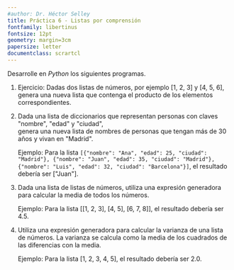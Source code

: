 ```yaml
---
#author: Dr. Héctor Selley
title: Práctica 6 - Listas por comprensión
fontfamily: libertinus
fontsize: 12pt
geometry: margin=3cm
papersize: letter
documentclass: scrartcl
---
```


Desarrolle en _Python_ los siguientes programas.

1. Ejercicio: Dadas dos listas de números, por ejemplo [1, 2, 3] y [4, 5, 6], genera 
    una nueva lista que contenga el producto de los elementos correspondientes.

2. Dada una lista de diccionarios que representan personas con claves "nombre", "edad" y "ciudad",      
    genera una nueva lista de nombres de personas que tengan más de 30 años y vivan en "Madrid".

    Ejemplo: Para la lista `[{"nombre": "Ana", "edad": 25, "ciudad": "Madrid"}, {"nombre": "Juan", "edad": 35, "ciudad": "Madrid"}, {"nombre": "Luis", "edad": 32, "ciudad": "Barcelona"}]`, 
    el resultado debería ser ["Juan"].

3.  Dada una lista de listas de números, utiliza una expresión generadora para calcular la media 
    de todos los números. 
    
    Ejemplo: Para la lista [[1, 2, 3], [4, 5], [6, 7, 8]], el resultado debería ser 4.5.

4.  Utiliza una expresión generadora para calcular la varianza de una lista de números. 
    La varianza se calcula como la media de los cuadrados de las diferencias con la media.
    
    Ejemplo: Para la lista [1, 2, 3, 4, 5], el resultado debería ser 2.0.